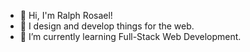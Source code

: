 - 👋 Hi, I'm Ralph Rosael!
- 👀 I design and develop things for the web.
- 🌱 I’m currently learning Full-Stack Web Development.


<!---
Alpha776/Alpha776 is a ✨ special ✨ repository because its `README.md` (this file) appears on your GitHub profile.
You can click the Preview link to take a look at your changes.
--->
